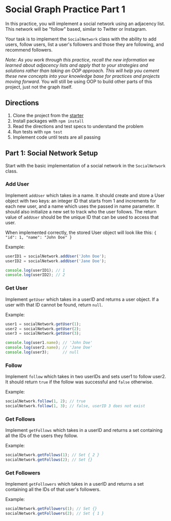 # Social Graph Practice Part 1

In this practice, you will implement a social network using an adjacency list.
This network will be "follow" based, similar to Twitter or Instagram.

Your task is to implement the `SocialNetwork` class with the ability to add
users, follow users, list a user's followers and those they are following,
and recommend followers.

_Note: As you work through this practice, recall the new information we learned
about adjacency lists and apply that to your strategies and solutions rather
than taking an OOP approach. This will help you cement these new concepts into
your knowledge base for practices and projects moving forward._  You will still
be using OOP to build other parts of this project, just not the graph itself.

## Directions

1. Clone the project from the [starter]
2. Install packages with `npm install`
3. Read the directions and test specs to understand the problem
4. Run tests with `npm test`
5. Implement code until tests are all passing


## Part 1: Social Network Setup

Start with the basic implementation of a social network in the `SocialNetwork`
class.

### Add User

Implement `addUser` which takes in a name. It should create and store a User
object with two keys: an integer ID that starts from 1 and increments for each
new user, and a name which uses the passed in name parameter. It should also
initialize a new set to track who the user follows. The return value of
`addUser` should be the unique ID that can be used to access that user.

When implemented correctly, the stored User object will look like this:
`{ "id": 1, "name": "John Doe" }`

Example:

```js
userID1 = socialNetwork.addUser('John Doe');
userID2 = socialNetwork.addUser('Jane Doe');

console.log(userID1); // 1
console.log(userID2); // 2
```

### Get User

Implement `getUser` which takes in a userID and returns a user object. If a
user with that ID cannot be found, return `null`.

Example:

```js
user1 = socialNetwork.getUser(1);
user2 = socialNetwork.getUser(2);
user3 = socialNetwork.getUser(3);

console.log(user1.name); // 'John Doe'
console.log(user2.name); // 'Jane Doe'
console.log(user3);      // null
```

### Follow

Implement `follow` which takes in two userIDs and sets user1 to follow user2.
It should return `true` if the follow was successful and `false` otherwise.

Example:

```js
socialNetwork.follow(1, 2); // true
socialNetwork.follow(1, 3); // false, userID 3 does not exist
```

### Get Follows

Implement `getFollows` which takes in a userID and returns a set
containing all the IDs of the users they follow.

Example:

```js
socialNetwork.getFollows(1); // Set { 2 }
socialNetwork.getFollows(2); // Set {}
```

### Get Followers

Implement `getFollowers` which takes in a userID and returns a set
containing all the IDs of that user's followers.

Example:

```js
socialNetwork.getFollowers(1); // Set {}
socialNetwork.getFollowers(2); // Set { 1 }
```



[starter]: https://github.com/appacademy/practice-for-week-06-social-graph-practice